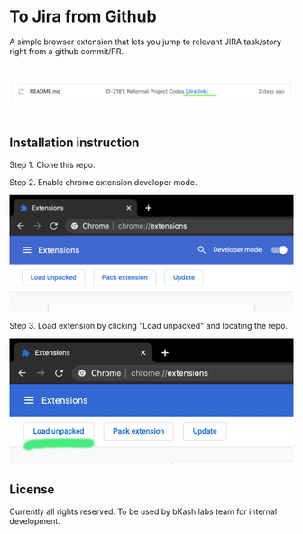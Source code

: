 # To Jira from Github

A simple browser extension that lets you jump to relevant JIRA task/story right from a github commit/PR.

<br/>

![Example](docs/demo-example.png "Example")

<br/>

## Installation instruction

Step 1. Clone this repo.

Step 2. Enable chrome extension developer mode.

![Enable dev mode](docs/demo-dev-mode.png "Enable dev mode")

Step 3. Load extension by clicking "Load unpacked" and locating the repo.

![Load extension](docs/demo-load-extension.jpg "Load extension")

## License

Currently all rights reserved. To be used by bKash labs team for internal development.

